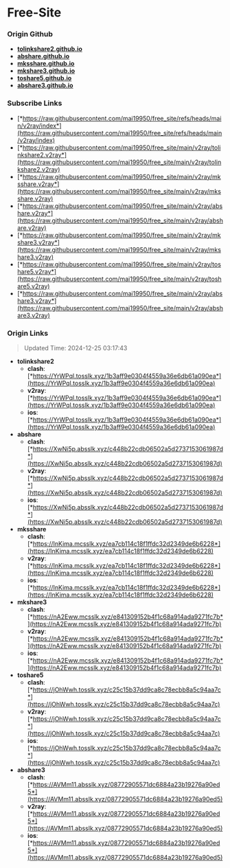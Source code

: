 # Free-Site

### Origin Github

- [**tolinkshare2.github.io**](https://github.com/tolinkshare2/tolinkshare2.github.io)
- [**abshare.github.io**](https://github.com/abshare/abshare.github.io)
- [**mksshare.github.io**](https://github.com/mksshare/mksshare.github.io)
- [**mkshare3.github.io**](https://github.com/mkshare3/mkshare3.github.io)
- [**toshare5.github.io**](https://github.com/toshare5/toshare5.github.io)
- [**abshare3.github.io**](https://github.com/abshare3/abshare3.github.io)

### Subscribe Links

- [*https://raw.githubusercontent.com/mai19950/free_site/refs/heads/main/v2ray/index*](https://raw.githubusercontent.com/mai19950/free_site/refs/heads/main/v2ray/index)
- [*https://raw.githubusercontent.com/mai19950/free_site/main/v2ray/tolinkshare2.v2ray*](https://raw.githubusercontent.com/mai19950/free_site/main/v2ray/tolinkshare2.v2ray)
- [*https://raw.githubusercontent.com/mai19950/free_site/main/v2ray/mksshare.v2ray*](https://raw.githubusercontent.com/mai19950/free_site/main/v2ray/mksshare.v2ray)
- [*https://raw.githubusercontent.com/mai19950/free_site/main/v2ray/abshare.v2ray*](https://raw.githubusercontent.com/mai19950/free_site/main/v2ray/abshare.v2ray)
- [*https://raw.githubusercontent.com/mai19950/free_site/main/v2ray/mkshare3.v2ray*](https://raw.githubusercontent.com/mai19950/free_site/main/v2ray/mkshare3.v2ray)
- [*https://raw.githubusercontent.com/mai19950/free_site/main/v2ray/toshare5.v2ray*](https://raw.githubusercontent.com/mai19950/free_site/main/v2ray/toshare5.v2ray)
- [*https://raw.githubusercontent.com/mai19950/free_site/main/v2ray/abshare3.v2ray*](https://raw.githubusercontent.com/mai19950/free_site/main/v2ray/abshare3.v2ray)

### Origin Links

> Updated Time: 2024-12-25 03:17:43

- **tolinkshare2**
  - **clash**: [*https://YrWPql.tosslk.xyz/1b3aff9e0304f4559a36e6db61a090ea*](https://YrWPql.tosslk.xyz/1b3aff9e0304f4559a36e6db61a090ea)
  - **v2ray**: [*https://YrWPql.tosslk.xyz/1b3aff9e0304f4559a36e6db61a090ea*](https://YrWPql.tosslk.xyz/1b3aff9e0304f4559a36e6db61a090ea)
  - **ios**: [*https://YrWPql.tosslk.xyz/1b3aff9e0304f4559a36e6db61a090ea*](https://YrWPql.tosslk.xyz/1b3aff9e0304f4559a36e6db61a090ea)
- **abshare**
  - **clash**: [*https://XwNi5p.absslk.xyz/c448b22cdb06502a5d2737153061987d*](https://XwNi5p.absslk.xyz/c448b22cdb06502a5d2737153061987d)
  - **v2ray**: [*https://XwNi5p.absslk.xyz/c448b22cdb06502a5d2737153061987d*](https://XwNi5p.absslk.xyz/c448b22cdb06502a5d2737153061987d)
  - **ios**: [*https://XwNi5p.absslk.xyz/c448b22cdb06502a5d2737153061987d*](https://XwNi5p.absslk.xyz/c448b22cdb06502a5d2737153061987d)
- **mksshare**
  - **clash**: [*https://InKima.mcsslk.xyz/ea7cb114c18f1ffdc32d2349de6b6228*](https://InKima.mcsslk.xyz/ea7cb114c18f1ffdc32d2349de6b6228)
  - **v2ray**: [*https://InKima.mcsslk.xyz/ea7cb114c18f1ffdc32d2349de6b6228*](https://InKima.mcsslk.xyz/ea7cb114c18f1ffdc32d2349de6b6228)
  - **ios**: [*https://InKima.mcsslk.xyz/ea7cb114c18f1ffdc32d2349de6b6228*](https://InKima.mcsslk.xyz/ea7cb114c18f1ffdc32d2349de6b6228)
- **mkshare3**
  - **clash**: [*https://nA2Eww.mcsslk.xyz/e841309152b4f1c68a914ada9271fc7b*](https://nA2Eww.mcsslk.xyz/e841309152b4f1c68a914ada9271fc7b)
  - **v2ray**: [*https://nA2Eww.mcsslk.xyz/e841309152b4f1c68a914ada9271fc7b*](https://nA2Eww.mcsslk.xyz/e841309152b4f1c68a914ada9271fc7b)
  - **ios**: [*https://nA2Eww.mcsslk.xyz/e841309152b4f1c68a914ada9271fc7b*](https://nA2Eww.mcsslk.xyz/e841309152b4f1c68a914ada9271fc7b)
- **toshare5**
  - **clash**: [*https://jOhWwh.tosslk.xyz/c25c15b37dd9ca8c78ecbb8a5c94aa7c*](https://jOhWwh.tosslk.xyz/c25c15b37dd9ca8c78ecbb8a5c94aa7c)
  - **v2ray**: [*https://jOhWwh.tosslk.xyz/c25c15b37dd9ca8c78ecbb8a5c94aa7c*](https://jOhWwh.tosslk.xyz/c25c15b37dd9ca8c78ecbb8a5c94aa7c)
  - **ios**: [*https://jOhWwh.tosslk.xyz/c25c15b37dd9ca8c78ecbb8a5c94aa7c*](https://jOhWwh.tosslk.xyz/c25c15b37dd9ca8c78ecbb8a5c94aa7c)
- **abshare3**
  - **clash**: [*https://AVMm11.absslk.xyz/08772905571dc6884a23b19276a90ed5*](https://AVMm11.absslk.xyz/08772905571dc6884a23b19276a90ed5)
  - **v2ray**: [*https://AVMm11.absslk.xyz/08772905571dc6884a23b19276a90ed5*](https://AVMm11.absslk.xyz/08772905571dc6884a23b19276a90ed5)
  - **ios**: [*https://AVMm11.absslk.xyz/08772905571dc6884a23b19276a90ed5*](https://AVMm11.absslk.xyz/08772905571dc6884a23b19276a90ed5)
